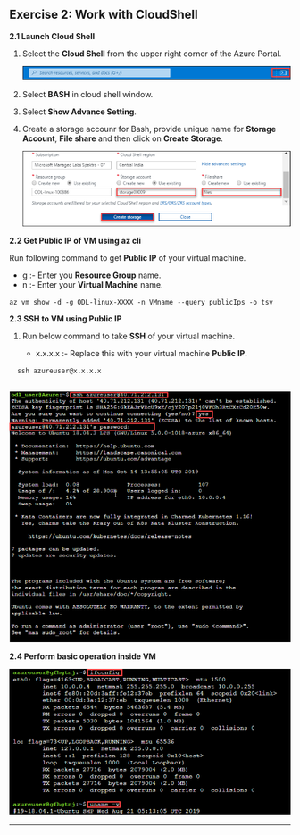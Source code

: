 Exercise 2: Work with CloudShell
----------------------------------

**2.1 Launch Cloud Shell**

1. Select the **Cloud Shell** from the upper right corner of the Azure Portal. 

   <img src="images/azureclisign.png"/><br/>

2. Select **BASH** in cloud shell window.<br/>

3. Select **Show Advance Setting**.<br/>

4. Create a storage accounr for Bash, provide unique name for **Storage Account**, **File share** and then click on **Create Storage**.<br/>

   <img src="images/bashst.png"/><br/>
 
 **2.2 Get Public IP of VM using az cli**
 
 Run following command to get **Public IP** of your virtual machine.
   - g :- Enter you **Resource Group** name.<br/>
   - n :- Enter  your **Virtual Machine** name.<br/>

  
  ```
  az vm show -d -g ODL-linux-XXXX -n VMname --query publicIps -o tsv
  ```
      
**2.3 SSH to VM using Public IP**

1. Run below command to take **SSH** of your virtual machine.

   - x.x.x.x :- Replace this with your virtual machine **Public IP**.

  ```
    ssh azureuser@x.x.x.x
   
  ```
   <img src="images/ssh.png"/><br/>
   
 **2.4 Perform basic operation inside VM**

   <img src="images/task.png"/><br/>
   
  
---------------------------------------------------------------
 
